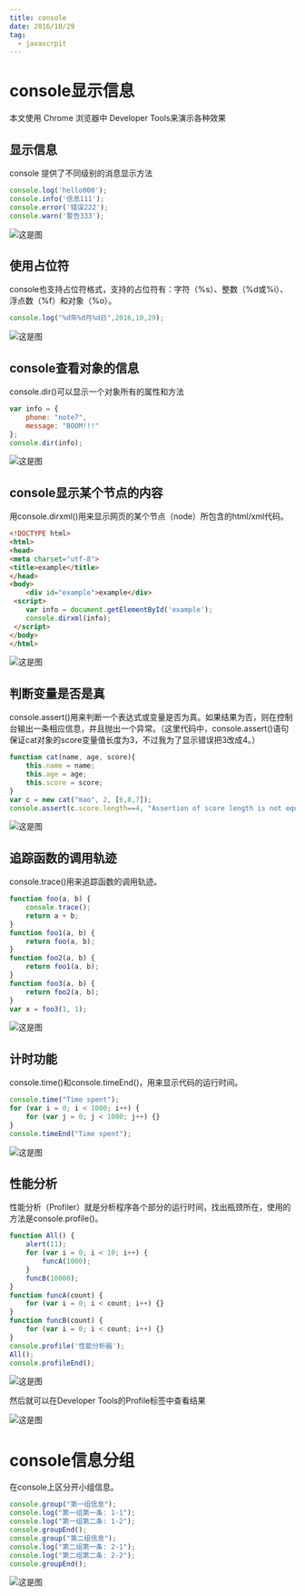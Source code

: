 ```yaml
---
title: console
date: 2016/10/29
tag:
  - javascrpit
---
```


# console显示信息

本文使用 Chrome 浏览器中 Developer Tools来演示各种效果

## 显示信息

console 提供了不同级别的消息显示方法

```javascript
console.log('hello000');
console.info('信息111');
console.error('错误222');
console.warn('警告333');
```

![这是图](console/console_message.png)

## 使用占位符

console也支持占位符格式，支持的占位符有：字符（%s）、整数（%d或%i）、浮点数（%f）和对象（%o）。

```javascript
console.log("%d年%d月%d日",2016,10,29);
```

![这是图](console/console_printf.png)

## console查看对象的信息

console.dir()可以显示一个对象所有的属性和方法

```javascript
var info = {
    phone: "note7",
    message: "BOOM!!!"
};
console.dir(info);
```

![这是图](console/console_dir.png)

## console显示某个节点的内容

用console.dirxml()用来显示网页的某个节点（node）所包含的html/xml代码。

```html
<!DOCTYPE html>
<html>
<head>
<meta charset="utf-8">
<title>example</title>
</head>
<body>
    <div id="example">example</div>
 <script>
    var info = document.getElementById('example');
    console.dirxml(info);
 </script>
</body>
</html>
```

![这是图](console/console_dirxml.png)

## 判断变量是否是真

console.assert()用来判断一个表达式或变量是否为真。如果结果为否，则在控制台输出一条相应信息，并且抛出一个异常。（这里代码中，console.assert()语句保证cat对象的score变量值长度为3，不过我为了显示错误把3改成4。）

```javascript
function cat(name, age, score){
    this.name = name;
    this.age = age;
    this.score = score;
}
var c = new cat("mao", 2, [6,8,7]);
console.assert(c.score.length==4, "Assertion of score length is not equal 4");
```

![这是图](console/console_assert.png)

## 追踪函数的调用轨迹

console.trace()用来追踪函数的调用轨迹。

```javascript
function foo(a, b) {
    console.trace();　　　　
    return a + b;　　
}
function foo1(a, b) {
    return foo(a, b);
}　
function foo2(a, b) {
    return foo1(a, b);
}　　
function foo3(a, b) {
    return foo2(a, b);
}　　
var x = foo3(1, 1);
```

![这是图](console/console_trace.png)

## 计时功能

console.time()和console.timeEnd()，用来显示代码的运行时间。

```javascript
console.time("Time spent");　　
for (var i = 0; i < 1000; i++) {　　　　
    for (var j = 0; j < 1000; j++) {}　　
}　　
console.timeEnd("Time spent");
```

![这是图](console/console_time.png)

## 性能分析

性能分析（Profiler）就是分析程序各个部分的运行时间，找出瓶颈所在，使用的方法是console.profile()。

```javascript
function All() {
    alert(11);　　　　
    for (var i = 0; i < 10; i++) {
        funcA(1000);
    }　　　　
    funcB(10000);　　
}
function funcA(count) {　　　　
    for (var i = 0; i < count; i++) {}　　
}
function funcB(count) {　　　　
    for (var i = 0; i < count; i++) {}　　
}
console.profile('性能分析器');　　
All();　　
console.profileEnd();
```

![这是图](console/console_profile.png)

然后就可以在Developer Tools的Profile标签中查看结果

![这是图](console/profile.png)

# console信息分组

在console上区分开小组信息。

```javascript
console.group("第一组信息");    　　　　
console.log("第一组第一条: 1-1");
console.log("第一组第二条: 1-2");
console.groupEnd();
console.group("第二组信息");
console.log("第二组第一条: 2-1");
console.log("第二组第二条: 2-2");
console.groupEnd();
```

![这是图](console/console_group.png)
